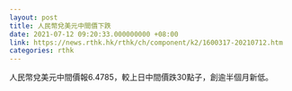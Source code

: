 ```yaml
---
layout: post
title: 人民幣兌美元中間價下跌
date: 2021-07-12 09:20:33.000000000 +08:00
link: https://news.rthk.hk/rthk/ch/component/k2/1600317-20210712.htm
categories: rthk
---
```


人民幣兌美元中間價報6.4785，較上日中間價跌30點子，創逾半個月新低。
